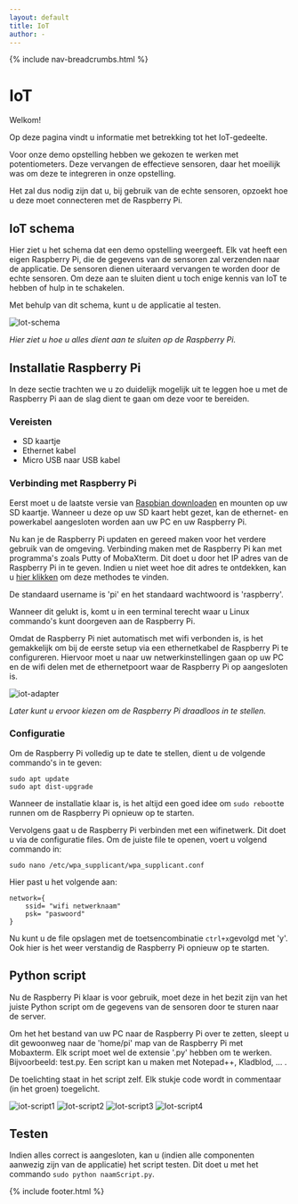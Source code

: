 ```yaml
---
layout: default
title: IoT
author: -
---
```


{% include nav-breadcrumbs.html %}


# IoT

Welkom!

Op deze pagina vindt u informatie met betrekking tot het IoT-gedeelte.

Voor onze demo opstelling hebben we gekozen te werken met potentiometers. Deze vervangen de effectieve sensoren, daar het moeilijk was om deze te integreren in onze opstelling. 

Het zal dus nodig zijn dat u, bij gebruik van de echte sensoren, opzoekt hoe u deze moet connecteren met de Raspberry Pi.

## IoT schema

Hier ziet u het schema dat een demo opstelling weergeeft. Elk vat heeft een eigen Raspberry Pi, die de gegevens van de sensoren zal verzenden naar de applicatie. De sensoren dienen uiteraard vervangen te worden door de echte sensoren. Om deze aan te sluiten dient u toch enige kennis van IoT te hebben of hulp in te schakelen.

Met behulp van dit schema, kunt u de applicatie al testen.

![Iot-schema](/{{site.RepoName}}/media/iot/iot-schema.jpg)

_Hier ziet u hoe u alles dient aan te sluiten op de Raspberry Pi._

## Installatie Raspberry Pi

In deze sectie trachten we u zo duidelijk mogelijk uit te leggen hoe u met de Raspberry Pi aan de slag dient te gaan om deze voor te bereiden.

### Vereisten

* SD kaartje
* Ethernet kabel
* Micro USB naar USB kabel

### Verbinding met Raspberry Pi

Eerst moet u de laatste versie van [Raspbian downloaden](https://www.raspberry.org/downloads/raspbian) en mounten op uw SD kaartje. 
Wanneer u deze op uw SD kaart hebt gezet, kan de ethernet- en powerkabel aangesloten worden aan uw PC en uw Raspberry Pi.

Nu kan je de Raspberry Pi updaten en gereed maken voor het verdere gebruik van de omgeving. Verbinding maken met de Raspberry Pi kan met programma's zoals Putty of MobaXterm. Dit doet u door het IP adres van de Raspberry Pi in te geven. 
Indien u niet weet hoe dit adres te ontdekken, kan u [hier klikken](https://www.raspberrypi.org/documentation/remote-access/ip-address.md) om deze methodes te vinden.

De standaard username is 'pi' en het standaard wachtwoord is 'raspberry'. 

Wanneer dit gelukt is, komt u in een terminal terecht waar u Linux commando's kunt doorgeven aan de Raspberry Pi.

Omdat de Raspberry Pi niet automatisch met wifi verbonden is, is het gemakkelijk om bij de eerste setup via een ethernetkabel de Raspberry Pi te configureren. Hiervoor moet u naar uw netwerkinstellingen gaan op uw PC en de wifi delen met de ethernetpoort waar de Raspberry Pi op aangesloten is.

![iot-adapter](/{{site.RepoName}}/media/iot/iot-adapter2.png)

_Later kunt u ervoor kiezen om de Raspberry Pi draadloos in te stellen._

### Configuratie 

Om de Raspberry Pi volledig up te date te stellen, dient u de volgende commando's in te geven:

```
sudo apt update
sudo apt dist-upgrade
```
Wanneer de installatie klaar is, is het altijd een goed idee om ```sudo reboot```te runnen om de Raspberry Pi opnieuw op te starten.

Vervolgens gaat u de Raspberry Pi verbinden met een wifinetwerk. Dit doet u via de configuratie files. Om de juiste file te openen, voert u volgend commando in:
```
sudo nano /etc/wpa_supplicant/wpa_supplicant.conf
```
Hier past u het volgende aan:
```
network={
    ssid= "wifi netwerknaam"
    psk= "paswoord"
}
```
Nu kunt u de file opslagen met de toetsencombinatie ```ctrl+x```gevolgd met 'y'. Ook hier is het weer verstandig de Raspberry Pi opnieuw op te starten.

## Python script

Nu de Raspberry Pi klaar is voor gebruik, moet deze in het bezit zijn van het juiste Python script om de gegevens van de sensoren door te sturen naar de server. 

Om het het bestand van uw PC naar de Raspberry Pi over te zetten, sleept u dit gewoonweg naar de 'home/pi' map van de Raspberry Pi met Mobaxterm.
Elk script moet wel de extensie '.py' hebben om te werken. Bijvoorbeeld: test.py. Een script kan u maken met Notepad++, Kladblod, ... . 

De toelichting staat in het script zelf. Elk stukje code wordt in commentaar (in het groen) toegelicht.

![iot-script1](/{{site.RepoName}}/media/iot/iot-script1.JPG)
![Iot-script2](/{{site.RepoName}}/media/iot/iot-script2.JPG)
![Iot-script3](/{{site.RepoName}}/media/iot/iot-script3.JPG)
![Iot-script4](/{{site.RepoName}}/media/iot/iot-script4.JPG)

## Testen

Indien alles correct is aangesloten, kan u (indien alle componenten aanwezig zijn van de applicatie) het script testen.
Dit doet u met het commando ```sudo python naamScript.py```.



{% include footer.html %}
